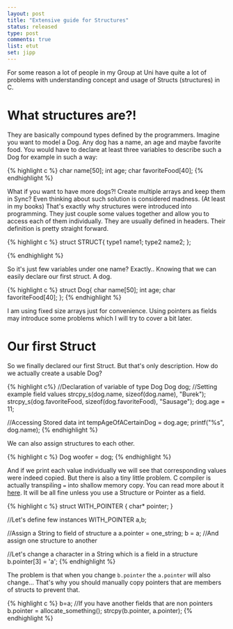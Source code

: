```yaml
---
layout: post
title: "Extensive guide for Structures"
status: released
type: post
comments: true
list: etut
set: jipp
---
```


For some reason a lot of people in my Group at Uni have quite a lot of problems with understanding concept and usage of Structs (structures) in C.

<!--more-->

# What structures are?!

They are basically compound types defined by the programmers. Imagine you want to model a Dog. Any dog has a name, an age and maybe favorite food. You would have to declare at least three variables to describe such a Dog for example in such a way:

{% highlight c %}
char name[50];
int age;
char favoriteFood[40];
{% endhighlight %}

What if you want to have more dogs?! Create multiple arrays and keep them in Sync? Even thinking about such solution is considered madness. (At least in my books) That's exactly why structures were introduced into programming. They just couple some values together and allow you to access each of them individually. They are usually defined in headers. Their definition is pretty straight forward.

{% highlight c %}
struct STRUCT{
  type1 name1;
  type2 name2;
};

{% endhighlight %}

So it's just few variables under one name? Exactly.. Knowing that we can easily declare our first struct. A dog.

{% highlight c %}
struct Dog{
  char name[50];
  int age;
  char favoriteFood[40];
};
{% endhighlight %}

I am using fixed size arrays just for convenience. Using pointers as fields may introduce some problems which I will try to cover a bit later.

# Our first Struct

So we finally declared our first Struct. But that's only description. How do we actually create a usable Dog?

{% highlight c%}
//Declaration of variable of type Dog
Dog dog;
//Setting example field values
strcpy_s(dog.name, sizeof(dog.name), "Burek");
strcpy_s(dog.favoriteFood, sizeof(dog.favoriteFood), "Sausage");
dog.age = 11;

//Accessing Stored data
int tempAgeOfACertainDog = dog.age;
printf("%s", dog.name);
{% endhighlight %}

We can also assign structures to each other.

{% highlight c %}
Dog woofer = dog;
{% endhighlight %}

And if we print each value individually we will see that corresponding values were indeed copied. But there is also a tiny little problem. C compiler is actually transpiling `=` into shallow memory copy. You can read more about it <a href="http://blog.zhangliaoyuan.com/blog/2013/01/28/structure-assignment-and-its-pitfall-in-C-language">here</a>. It will be all fine unless you use a Structure or Pointer as a field.

{% highlight c %}
struct WITH_POINTER {
  char* pointer;
}

//Let's define few instances
WITH_POINTER a,b;

//Assign a String to field of structure a
a.pointer = one_string;
b = a; //And assign one structure to another

//Let's change a character in a String which is a field in a structure
b.pointer[3] = 'a';
{% endhighlight %}

The problem is that when you change `b.pointer` the `a.pointer` will also change... That's why you should manually copy pointers that are members of structs to prevent that.

{% highlight c %}
b=a; //If you have another fields that are non pointers
b.pointer = allocate_something();
strcpy(b.pointer, a.pointer);
{% endhighlight %}

